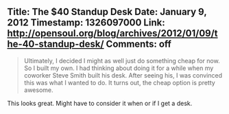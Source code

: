 Title: The $40 Standup Desk
Date: January 9, 2012
Timestamp: 1326097000
Link: http://opensoul.org/blog/archives/2012/01/09/the-40-standup-desk/
Comments: off
----

> Ultimately, I decided I might as well just do something cheap for now. So I built my own. I had thinking about doing it for a while when my coworker Steve Smith built his desk. After seeing his, I was convinced this was what I wanted to do. It turns out, the cheap option is pretty awesome.

This looks great. Might have to consider it when or if I get a desk.

